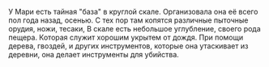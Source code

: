 У Мари есть тайная "база" в круглой скале. Организовала она её всего пол года назад, осенью. С тех пор там копятся различные пыточные орудия, ножи, тесаки, В скале есть небольшое углубление, своего рода пещера. Которая служит хорошим укрытем от дождя.
При помощи дерева, гвоздей, и других инструментов, которые она утаскивает из деревни, она делает инструменты для убийства.